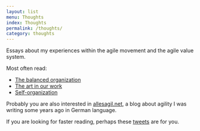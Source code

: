 ```yaml
---
layout: list
menu: Thoughts
index: Thoughts
permalink: /thoughts/
category: thoughts
---
```

Essays about my experiences within the agile movement and the agile value system. 

Most often read:

- [The balanced organization](http://ulf.codes/balanced-organization/)
- [The art in our work](http://ulf.codes/art-in-work/)
- [Self-organization](http://ulf.codes/self-organization/)

Probably you are also interested in [allesagil.net](http://allesagil.net), a blog about agility I was writing some years ago in German language.  

If you are looking for faster reading, perhaps these [tweets](https://twitter.com/ulfeed) are for you. 
